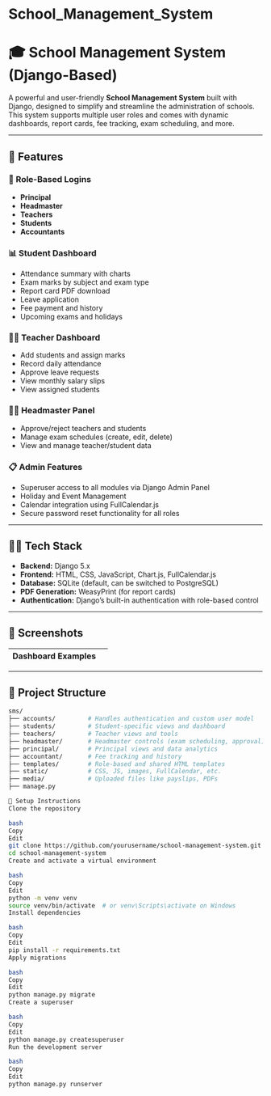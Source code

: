 # School_Management_System
# 🎓 School Management System (Django-Based)

A powerful and user-friendly **School Management System** built with Django, designed to simplify and streamline the administration of schools. This system supports multiple user roles and comes with dynamic dashboards, report cards, fee tracking, exam scheduling, and more.

---

## 🚀 Features

### 🔐 Role-Based Logins
- **Principal**
- **Headmaster**
- **Teachers**
- **Students**
- **Accountants**

### 📊 Student Dashboard
- Attendance summary with charts
- Exam marks by subject and exam type
- Report card PDF download
- Leave application
- Fee payment and history
- Upcoming exams and holidays

### 👨‍🏫 Teacher Dashboard
- Add students and assign marks
- Record daily attendance
- Approve leave requests
- View monthly salary slips
- View assigned students

### 👨‍💼 Headmaster Panel
- Approve/reject teachers and students
- Manage exam schedules (create, edit, delete)
- View and manage teacher/student data

### 📋 Admin Features
- Superuser access to all modules via Django Admin Panel
- Holiday and Event Management
- Calendar integration using FullCalendar.js
- Secure password reset functionality for all roles

---

## 🧑‍💻 Tech Stack

- **Backend:** Django 5.x
- **Frontend:** HTML, CSS, JavaScript, Chart.js, FullCalendar.js
- **Database:** SQLite (default, can be switched to PostgreSQL)
- **PDF Generation:** WeasyPrint (for report cards)
- **Authentication:** Django’s built-in authentication with role-based control

---

## 📸 Screenshots

| Dashboard Examples | |
|--------------------|--|


---

## 📂 Project Structure

```bash
sms/
├── accounts/         # Handles authentication and custom user model
├── students/         # Student-specific views and dashboard
├── teachers/         # Teacher views and tools
├── headmaster/       # Headmaster controls (exam scheduling, approval)
├── principal/        # Principal views and data analytics
├── accountant/       # Fee tracking and history
├── templates/        # Role-based and shared HTML templates
├── static/           # CSS, JS, images, FullCalendar, etc.
├── media/            # Uploaded files like payslips, PDFs
├── manage.py

🔧 Setup Instructions
Clone the repository

bash
Copy
Edit
git clone https://github.com/yourusername/school-management-system.git
cd school-management-system
Create and activate a virtual environment

bash
Copy
Edit
python -m venv venv
source venv/bin/activate  # or venv\Scripts\activate on Windows
Install dependencies

bash
Copy
Edit
pip install -r requirements.txt
Apply migrations

bash
Copy
Edit
python manage.py migrate
Create a superuser

bash
Copy
Edit
python manage.py createsuperuser
Run the development server

bash
Copy
Edit
python manage.py runserver
